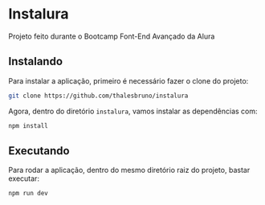 # Instalura

Projeto feito durante o Bootcamp Font-End Avançado da Alura

## Instalando

Para instalar a aplicação, primeiro é necessário fazer o clone do projeto:

```bash
git clone https://github.com/thalesbruno/instalura
```

Agora, dentro do diretório `instalura`, vamos instalar as dependências com:

```bash
npm install
```

## Executando

Para rodar a aplicação, dentro do mesmo diretório raiz do projeto, bastar executar:

```bash
npm run dev
```